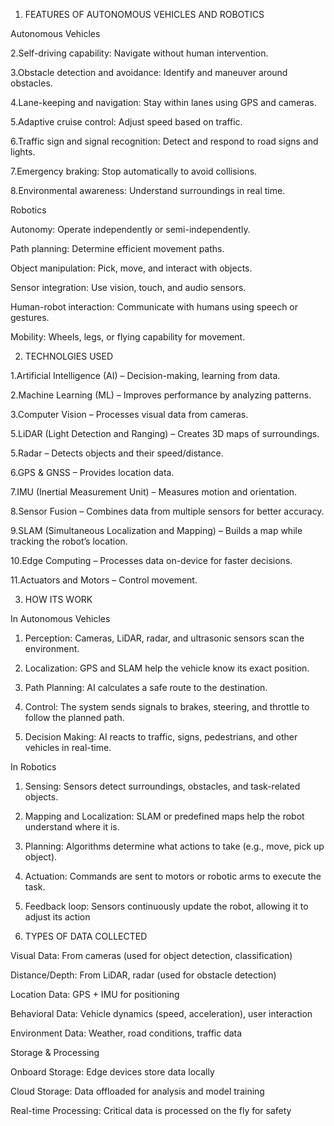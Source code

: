 

1. FEATURES OF AUTONOMOUS VEHICLES AND ROBOTICS 

Autonomous Vehicles

2.Self-driving capability: Navigate without human intervention.

3.Obstacle detection and avoidance: Identify and maneuver around obstacles.

4.Lane-keeping and navigation: Stay within lanes using GPS and cameras.

5.Adaptive cruise control: Adjust speed based on traffic.

6.Traffic sign and signal recognition: Detect and respond to road signs and lights.

7.Emergency braking: Stop automatically to avoid collisions.

8.Environmental awareness: Understand surroundings in real time.


Robotics

Autonomy: Operate independently or semi-independently.

Path planning: Determine efficient movement paths.

Object manipulation: Pick, move, and interact with objects.

Sensor integration: Use vision, touch, and audio sensors.

Human-robot interaction: Communicate with humans using speech or gestures.

Mobility: Wheels, legs, or flying capability for movement.



2. TECHNOLGIES USED

1.Artificial Intelligence (AI) – Decision-making, learning from data.

2.Machine Learning (ML) – Improves performance by analyzing patterns.

3.Computer Vision – Processes visual data from cameras.

5.LiDAR (Light Detection and Ranging) – Creates 3D maps of surroundings.

5.Radar – Detects objects and their speed/distance.

6.GPS & GNSS – Provides location data.

7.IMU (Inertial Measurement Unit) – Measures motion and orientation.

8.Sensor Fusion – Combines data from multiple sensors for better accuracy.

9.SLAM (Simultaneous Localization and Mapping) – Builds a map while tracking the robot’s location.

10.Edge Computing – Processes data on-device for faster decisions.

11.Actuators and Motors – Control movement.



3. HOW ITS WORK

In Autonomous Vehicles

1. Perception: Cameras, LiDAR, radar, and ultrasonic sensors scan the environment.


2. Localization: GPS and SLAM help the vehicle know its exact position.


3. Path Planning: AI calculates a safe route to the destination.


4. Control: The system sends signals to brakes, steering, and throttle to follow the planned path.


5. Decision Making: AI reacts to traffic, signs, pedestrians, and other vehicles in real-time.



In Robotics

1. Sensing: Sensors detect surroundings, obstacles, and task-related objects.


2. Mapping and Localization: SLAM or predefined maps help the robot understand where it is.


3. Planning: Algorithms determine what actions to take (e.g., move, pick up object).


4. Actuation: Commands are sent to motors or robotic arms to execute the task.


5. Feedback loop: Sensors continuously update the robot, allowing it to adjust its action


   

4. TYPES OF DATA COLLECTED 

Visual Data: From cameras (used for object detection, classification)

Distance/Depth: From LiDAR, radar (used for obstacle detection)

Location Data: GPS + IMU for positioning

Behavioral Data: Vehicle dynamics (speed, acceleration), user interaction

Environment Data: Weather, road conditions, traffic data

Storage & Processing

Onboard Storage: Edge devices store data locally

Cloud Storage: Data offloaded for analysis and model training

Real-time Processing: Critical data is processed on the fly for safety
